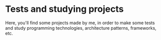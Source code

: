 # Tests and studying projects
Here, you'll find some projects made by me, in order to make some tests and study programming technologies, architecture patterns, frameworks, etc.
